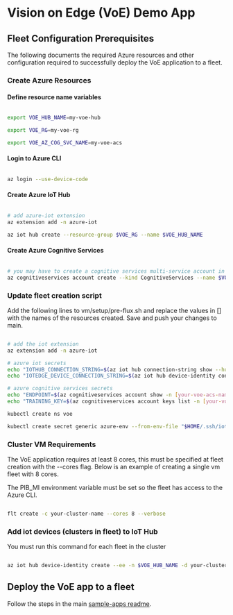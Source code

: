 # Vision on Edge (VoE) Demo App

## Fleet Configuration Prerequisites

The following documents the required Azure resources and other configuration required to successfully deploy the VoE application to a fleet.

### Create Azure Resources

#### Define resource name variables

```bash

export VOE_HUB_NAME=my-voe-hub

export VOE_RG=my-voe-rg

export VOE_AZ_COG_SVC_NAME=my-voe-acs

```

#### Login to Azure CLI

```bash

az login --use-device-code

```

#### Create Azure IoT Hub

```bash

# add azure-iot extension
az extension add -n azure-iot

az iot hub create --resource-group $VOE_RG --name $VOE_HUB_NAME

```

#### Create Azure Cognitive Services

```bash

# you may have to create a cognitive services multi-service account in the azure portal to fulfill the requirement to agree to the responsible AI terms for the resource
az cognitiveservices account create --kind CognitiveServices --name $VOE_AZ_COG_SVC_NAME --resource-group $VOE_RG --sku S0 --location yourlocation

```

### Update fleet creation script

Add the following lines to vm/setup/pre-flux.sh and replace the values in [] with the names of the resources created. Save and push your changes to main.

```bash

# add the iot extension
az extension add -n azure-iot

# azure iot secrets
echo "IOTHUB_CONNECTION_STRING=$(az iot hub connection-string show --hub-name [your-voe-hub-name] -o tsv)" > "$HOME/.ssh/iot.env"
echo "IOTEDGE_DEVICE_CONNECTION_STRING=$(az iot hub device-identity connection-string show --hub-name [your-voe-hub-name] --device-id "$(hostname)" -o tsv)" >> "$HOME/.ssh/iot.env"

# azure cognitive services secrets
echo "ENDPOINT=$(az cognitiveservices account show -n [your-voe-acs-name] -g [your-voe-rg] --query properties.endpoint -o tsv)" > "$HOME/.ssh/acs.env"
echo "TRAINING_KEY=$(az cognitiveservices account keys list -n [your-voe-acs-name] -g [your-voe-rg] --query key1 -o tsv)" >> "$HOME/.ssh/acs.env"

kubectl create ns voe

kubectl create secret generic azure-env --from-env-file "$HOME/.ssh/iot.env" --from-env-file="$HOME/.ssh/acs.env" -n voe

```

### Cluster VM Requirements

The VoE application requires at least 8 cores, this must be specified at fleet creation with the --cores flag. Below is an example of creating a single vm fleet with 8 cores.

The PIB_MI environment variable must be set so the fleet has access to the Azure CLI.

```bash

flt create -c your-cluster-name --cores 8 --verbose

```

### Add iot devices (clusters in fleet) to IoT Hub

You must run this command for each fleet in the cluster

```bash

az iot hub device-identity create --ee -n $VOE_HUB_NAME -d your-cluster-name

```

## Deploy the VoE app to a fleet

Follow the steps in the main [sample-apps readme](../README.md).
